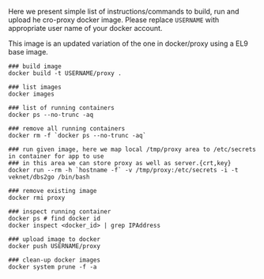 Here we present simple list of instructions/commands to build, run and upload
he cro-proxy docker image. Please replace `USERNAME` with appropriate user name
of your docker account.

This image is an updated variation of the one in docker/proxy using a EL9 base image.

```
### build image
docker build -t USERNAME/proxy .

### list images
docker images

### list of running containers
docker ps --no-trunc -aq

### remove all running containers
docker rm -f `docker ps --no-trunc -aq`

### run given image, here we map local /tmp/proxy area to /etc/secrets in container for app to use
### in this area we can store proxy as well as server.{crt,key}
docker run --rm -h `hostname -f` -v /tmp/proxy:/etc/secrets -i -t veknet/dbs2go /bin/bash

### remove existing image
docker rmi proxy

### inspect running container
docker ps # find docker id
docker inspect <docker_id> | grep IPAddress

### upload image to docker
docker push USERNAME/proxy

### clean-up docker images
docker system prune -f -a
```
